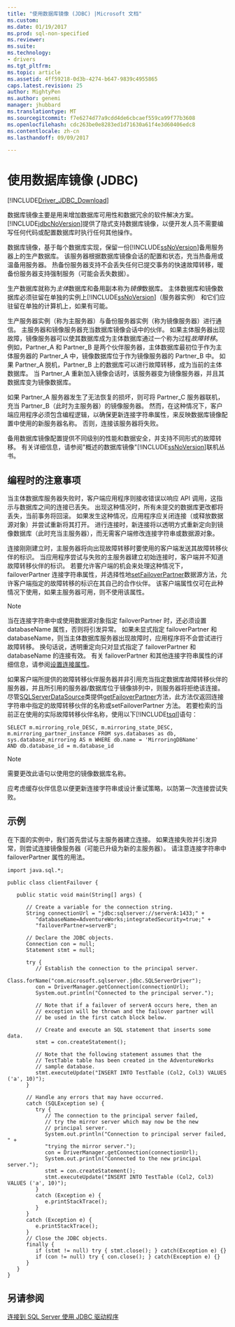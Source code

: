 ```yaml
---
title: "使用数据库镜像 (JDBC) |Microsoft 文档"
ms.custom: 
ms.date: 01/19/2017
ms.prod: sql-non-specified
ms.reviewer: 
ms.suite: 
ms.technology:
- drivers
ms.tgt_pltfrm: 
ms.topic: article
ms.assetid: 4ff59218-0d3b-4274-b647-9839c4955865
caps.latest.revision: 25
author: MightyPen
ms.author: genemi
manager: jhubbard
ms.translationtype: MT
ms.sourcegitcommit: f7e6274d77a9cdd4de6cbcaef559ca99f77b3608
ms.openlocfilehash: cdc263be0e8283ed1d71630a61f4e3d60406edc8
ms.contentlocale: zh-cn
ms.lasthandoff: 09/09/2017

---
```

# <a name="using-database-mirroring-jdbc"></a>使用数据库镜像 (JDBC)
[!INCLUDE[Driver_JDBC_Download](../../includes/driver_jdbc_download.md)]

  数据库镜像主要是用来增加数据库可用性和数据冗余的软件解决方案。 [!INCLUDE[jdbcNoVersion](../../includes/jdbcnoversion_md.md)]提供了隐式支持数据库镜像，以便开发人员不需要编写任何代码或配置数据库时执行任何其他操作。  
  
 数据库镜像，基于每个数据库实现，保留一份[!INCLUDE[ssNoVersion](../../includes/ssnoversion_md.md)]备用服务器上的生产数据库。 该服务器根据数据库镜像会话的配置和状态，充当热备用或温备用服务器。 热备份服务器支持不会丢失任何已提交事务的快速故障转移，暖备份服务器支持强制服务（可能会丢失数据）。  
  
 生产数据库就称为*主体*数据库和备用副本称为*镜像*数据库。 主体数据库和镜像数据库必须驻留在单独的实例上[!INCLUDE[ssNoVersion](../../includes/ssnoversion_md.md)]（服务器实例） 和它们应驻留在单独的计算机上，如果有可能。  
  
 生产服务器实例（称为主服务器）与备份服务器实例（称为镜像服务器）进行通信。 主服务器和镜像服务器充当数据库镜像会话中的伙伴。 如果主体服务器出现故障，镜像服务器可以使其数据库成为主体数据库通过一个称为过程*故障转移*。 例如，Partner_A 和 Partner_B 是两个伙伴服务器，主体数据库最初位于作为主体服务器的 Partner_A 中，镜像数据库位于作为镜像服务器的 Partner_B 中。 如果 Partner_A 脱机，Partner_B 上的数据库可以进行故障转移，成为当前的主体数据库。 当 Partner_A 重新加入镜像会话时，该服务器变为镜像服务器，并且其数据库变为镜像数据库。  
  
 如果 Partner_A 服务器发生了无法恢复的损坏，则可将 Partner_C 服务器联机，充当 Partner_B（此时为主服务器）的镜像服务器。 然而，在这种情况下，客户端应用程序必须包含编程逻辑，以确保更新连接字符串属性，来反映数据库镜像配置中使用的新服务器名称。 否则，连接该服务器将失败。  
  
 备用数据库镜像配置提供不同级别的性能和数据安全，并支持不同形式的故障转移。 有关详细信息，请参阅"概述的数据库镜像"[!INCLUDE[ssNoVersion](../../includes/ssnoversion_md.md)]联机丛书。  
  
## <a name="programming-considerations"></a>编程时的注意事项  
 当主体数据库服务器失败时，客户端应用程序则接收错误以响应 API 调用，这指示与数据库之间的连接已丢失。 出现这种情况时，所有未提交的数据库更改都将丢失，当前事务将回滚。 如果发生这种情况，应用程序应关闭连接（或释放数据源对象）并尝试重新将其打开。 进行连接时，新连接将以透明方式重新定向到镜像数据库（此时充当主服务器），而无需客户端修改连接字符串或数据源对象。  
  
 连接刚刚建立时，主服务器将向出现故障转移时要使用的客户端发送其故障转移伙伴的标识。 当应用程序尝试与失败的主服务器建立初始连接时，客户端并不知道故障转移伙伴的标识。 若要允许客户端的机会来处理这种情况下，failoverPartner 连接字符串属性，并选择性地[setFailoverPartner](../../connect/jdbc/reference/setfailoverpartner-method-sqlserverdatasource.md)数据源方法，允许客户端指定的故障转移的标识在其自己的合作伙伴。 该客户端属性仅可在此种情况下使用，如果主服务器可用，则不使用该属性。  
  
> [!NOTE]  
>  当在连接字符串中或使用数据源对象指定 failoverPartner 时，还必须设置 databaseName 属性，否则将引发异常。 如果未显式指定 failoverPartner 和 databaseName，则当主体数据库服务器出现故障时，应用程序将不会尝试进行故障转移。 换句话说，透明重定向只对显式指定了 failoverPartner 和 databaseName 的连接有效。 有关 failoverPartner 和其他连接字符串属性的详细信息，请参阅[设置连接属性](../../connect/jdbc/setting-the-connection-properties.md)。  
  
 如果客户端所提供的故障转移伙伴服务器并非引用充当指定数据库故障转移伙伴的服务器，并且所引用的服务器/数据库位于镜像排列中，则服务器将拒绝该连接。 尽管[SQLServerDataSource](../../connect/jdbc/reference/sqlserverdatasource-class.md)类提供[getFailoverPartner](../../connect/jdbc/reference/getfailoverpartner-method-sqlserverdatasource.md)方法，此方法仅返回连接字符串中指定的故障转移伙伴的名称或setFailoverPartner 方法。 若要检索的当前正在使用的实际故障转移伙伴名称，使用以下[!INCLUDE[tsql](../../includes/tsql_md.md)]语句：  
  
```  
SELECT m.mirroring_role_DESC, m.mirroring_state_DESC,  
m.mirroring_partner_instance FROM sys.databases as db,  
sys.database_mirroring AS m WHERE db.name = 'MirroringDBName'  
AND db.database_id = m.database_id  
```  
  
> [!NOTE]  
>  需要更改此语句以使用您的镜像数据库名称。  
  
 应考虑缓存伙伴信息以便更新连接字符串或设计重试策略，以防第一次连接尝试失败。  
  
## <a name="example"></a>示例  
 在下面的实例中，我们首先尝试与主服务器建立连接。 如果连接失败并引发异常，则尝试连接镜像服务器（可能已升级为新的主服务器）。 请注意连接字符串中 failoverPartner 属性的用法。  
  
```  
import java.sql.*;  
  
public class clientFailover {  
  
   public static void main(String[] args) {  
  
      // Create a variable for the connection string.  
      String connectionUrl = "jdbc:sqlserver://serverA:1433;" +  
         "databaseName=AdventureWorks;integratedSecurity=true;" +  
         "failoverPartner=serverB";  
  
      // Declare the JDBC objects.  
      Connection con = null;  
      Statement stmt = null;  
  
      try {  
         // Establish the connection to the principal server.  
         Class.forName("com.microsoft.sqlserver.jdbc.SQLServerDriver");  
         con = DriverManager.getConnection(connectionUrl);  
         System.out.println("Connected to the principal server.");  
  
         // Note that if a failover of serverA occurs here, then an  
         // exception will be thrown and the failover partner will  
         // be used in the first catch block below.  
  
         // Create and execute an SQL statement that inserts some data.  
         stmt = con.createStatement();  
  
         // Note that the following statement assumes that the   
         // TestTable table has been created in the AdventureWorks  
         // sample database.  
         stmt.executeUpdate("INSERT INTO TestTable (Col2, Col3) VALUES ('a', 10)");  
      }  
  
      // Handle any errors that may have occurred.  
      catch (SQLException se) {  
         try {  
            // The connection to the principal server failed,  
            // try the mirror server which may now be the new  
            // principal server.  
            System.out.println("Connection to principal server failed, " +  
            "trying the mirror server.");  
            con = DriverManager.getConnection(connectionUrl);  
            System.out.println("Connected to the new principal server.");  
            stmt = con.createStatement();  
            stmt.executeUpdate("INSERT INTO TestTable (Col2, Col3) VALUES ('a', 10)");  
         }  
         catch (Exception e) {  
            e.printStackTrace();  
         }  
      }  
      catch (Exception e) {  
         e.printStackTrace();  
      }  
      // Close the JDBC objects.  
      finally {  
         if (stmt != null) try { stmt.close(); } catch(Exception e) {}  
         if (con != null) try { con.close(); } catch(Exception e) {}  
      }  
   }  
}  
```  
  
## <a name="see-also"></a>另请参阅  
 [连接到 SQL Server 使用 JDBC 驱动程序](../../connect/jdbc/connecting-to-sql-server-with-the-jdbc-driver.md)  
  
  
